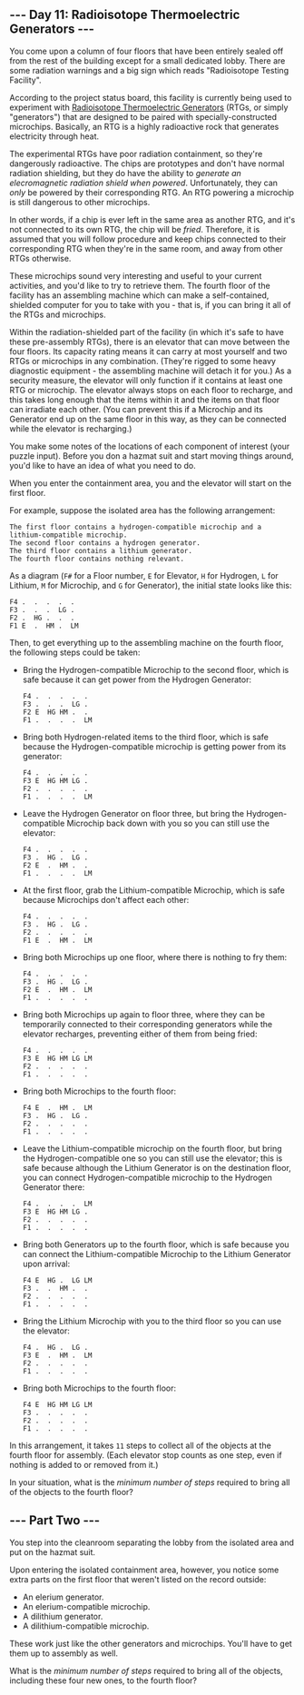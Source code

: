 --- Day 11: Radioisotope Thermoelectric Generators ---
------------------------------------------------------

You come upon a column of four floors that have been entirely sealed off from the rest of the building except for a small dedicated lobby. There are some radiation warnings and a big sign which reads "Radioisotope Testing Facility".

According to the project status board, this facility is currently being used to experiment with [Radioisotope Thermoelectric Generators](https://en.wikipedia.org/wiki/Radioisotope_thermoelectric_generator) (RTGs, or simply "generators") that are designed to be paired with specially-constructed microchips. Basically, an RTG is a highly radioactive rock that generates electricity through heat.

The <span title="The previous version, model number PB-NUK, used Blutonium.">experimental RTGs</span> have poor radiation containment, so they're dangerously radioactive. The chips are prototypes and don't have normal radiation shielding, but they do have the ability to *generate an elecromagnetic radiation shield when powered*. Unfortunately, they can *only* be powered by their corresponding RTG. An RTG powering a microchip is still dangerous to other microchips.

In other words, if a chip is ever left in the same area as another RTG, and it's not connected to its own RTG, the chip will be *fried*. Therefore, it is assumed that you will follow procedure and keep chips connected to their corresponding RTG when they're in the same room, and away from other RTGs otherwise.

These microchips sound very interesting and useful to your current activities, and you'd like to try to retrieve them. The fourth floor of the facility has an assembling machine which can make a self-contained, shielded computer for you to take with you - that is, if you can bring it all of the RTGs and microchips.

Within the radiation-shielded part of the facility (in which it's safe to have these pre-assembly RTGs), there is an elevator that can move between the four floors. Its capacity rating means it can carry at most yourself and two RTGs or microchips in any combination. (They're rigged to some heavy diagnostic equipment - the assembling machine will detach it for you.) As a security measure, the elevator will only function if it contains at least one RTG or microchip. The elevator always stops on each floor to recharge, and this takes long enough that the items within it and the items on that floor can irradiate each other. (You can prevent this if a Microchip and its Generator end up on the same floor in this way, as they can be connected while the elevator is recharging.)

You make some notes of the locations of each component of interest (your puzzle input). Before you don a hazmat suit and start moving things around, you'd like to have an idea of what you need to do.

When you enter the containment area, you and the elevator will start on the first floor.

For example, suppose the isolated area has the following arrangement:

``` wrap
The first floor contains a hydrogen-compatible microchip and a lithium-compatible microchip.
The second floor contains a hydrogen generator.
The third floor contains a lithium generator.
The fourth floor contains nothing relevant.
```

As a diagram (`F#` for a Floor number, `E` for Elevator, `H` for Hydrogen, `L` for Lithium, `M` for Microchip, and `G` for Generator), the initial state looks like this:

    F4 .  .  .  .  .
    F3 .  .  .  LG .
    F2 .  HG .  .  .
    F1 E  .  HM .  LM

Then, to get everything up to the assembling machine on the fourth floor, the following steps could be taken:

-   Bring the Hydrogen-compatible Microchip to the second floor, which is safe because it can get power from the Hydrogen Generator:

        F4 .  .  .  .  .
        F3 .  .  .  LG .
        F2 E  HG HM .  .
        F1 .  .  .  .  LM

-   Bring both Hydrogen-related items to the third floor, which is safe because the Hydrogen-compatible microchip is getting power from its generator:

        F4 .  .  .  .  .
        F3 E  HG HM LG .
        F2 .  .  .  .  .
        F1 .  .  .  .  LM

-   Leave the Hydrogen Generator on floor three, but bring the Hydrogen-compatible Microchip back down with you so you can still use the elevator:

        F4 .  .  .  .  .
        F3 .  HG .  LG .
        F2 E  .  HM .  .
        F1 .  .  .  .  LM

-   At the first floor, grab the Lithium-compatible Microchip, which is safe because Microchips don't affect each other:

        F4 .  .  .  .  .
        F3 .  HG .  LG .
        F2 .  .  .  .  .
        F1 E  .  HM .  LM

-   Bring both Microchips up one floor, where there is nothing to fry them:

        F4 .  .  .  .  .
        F3 .  HG .  LG .
        F2 E  .  HM .  LM
        F1 .  .  .  .  .

-   Bring both Microchips up again to floor three, where they can be temporarily connected to their corresponding generators while the elevator recharges, preventing either of them from being fried:

        F4 .  .  .  .  .
        F3 E  HG HM LG LM
        F2 .  .  .  .  .
        F1 .  .  .  .  .

-   Bring both Microchips to the fourth floor:

        F4 E  .  HM .  LM
        F3 .  HG .  LG .
        F2 .  .  .  .  .
        F1 .  .  .  .  .

-   Leave the Lithium-compatible microchip on the fourth floor, but bring the Hydrogen-compatible one so you can still use the elevator; this is safe because although the Lithium Generator is on the destination floor, you can connect Hydrogen-compatible microchip to the Hydrogen Generator there:

        F4 .  .  .  .  LM
        F3 E  HG HM LG .
        F2 .  .  .  .  .
        F1 .  .  .  .  .

-   Bring both Generators up to the fourth floor, which is safe because you can connect the Lithium-compatible Microchip to the Lithium Generator upon arrival:

        F4 E  HG .  LG LM
        F3 .  .  HM .  .
        F2 .  .  .  .  .
        F1 .  .  .  .  .

-   Bring the Lithium Microchip with you to the third floor so you can use the elevator:

        F4 .  HG .  LG .
        F3 E  .  HM .  LM
        F2 .  .  .  .  .
        F1 .  .  .  .  .

-   Bring both Microchips to the fourth floor:

        F4 E  HG HM LG LM
        F3 .  .  .  .  .
        F2 .  .  .  .  .
        F1 .  .  .  .  .

In this arrangement, it takes `11` steps to collect all of the objects at the fourth floor for assembly. (Each elevator stop counts as one step, even if nothing is added to or removed from it.)

In your situation, what is the *minimum number of steps* required to bring all of the objects to the fourth floor?

--- Part Two ---
----------------

You step into the cleanroom separating the lobby from the isolated area and put on the hazmat suit.

Upon entering the isolated containment area, however, you notice some extra parts on the first floor that weren't listed on the record outside:

-   An elerium generator.
-   An elerium-compatible microchip.
-   A dilithium generator.
-   A dilithium-compatible microchip.

These work just like the other generators and microchips. You'll have to get them up to assembly as well.

What is the *minimum number of steps* required to bring all of the objects, including these four new ones, to the fourth floor?
